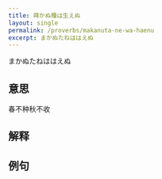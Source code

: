 ```yaml
---
title: 蒔かぬ種は生えぬ
layout: single
permalink: /proverbs/makanuta-ne-wa-haenu
excerpt: まかぬたねははえぬ
---
```


まかぬたねははえぬ

## 意思

春不种秋不收

## 解释

## 例句

